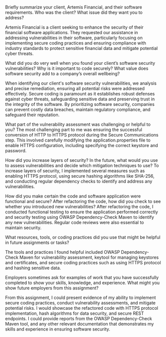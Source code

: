 Briefly summarize your client, Artemis Financial, and their software requirements. Who was the client? What issue did they want you to address?

Artemis Financial is a client seeking to enhance the security of their financial software applications.
They requested our assistance in addressing vulnerabilities in their software, particularly focusing on implementing secure coding practices and
ensuring compliance with industry standards to protect sensitive financial data and mitigate potential cyber threats.

What did you do very well when you found your client’s software security vulnerabilities? Why is it important to code securely? What value does software security add to a company’s overall wellbeing?

When identifying our client's software security vulnerabilities, we analysis and precise remediation, ensuring all potential risks were addressed effectively.
Secure coding is paramount as it establishes robust defenses against cyber threats, safeguarding sensitive data and preserving trust in the integrity of the software. 
By prioritizing software security, companies can prevent costly data breaches, maintain regulatory compliance, and safeguard their reputation.

What part of the vulnerability assessment was challenging or helpful to you?
The most challenging part to me was ensuring the successful conversion of HTTP to HTTPS protocol during the Secure Communications step.
This involved carefully modifying the application.properties file to enable HTTPS configuration, including specifying the correct keystore and password.

How did you increase layers of security? In the future, what would you use to assess vulnerabilities and decide which mitigation techniques to use?
To increase layers of security, I implemented several measures such as enabling HTTPS protocol, using secure hashing algorithms like SHA-256,
and conducting regular dependency checks to identify and address any vulnerabilities. 

How did you make certain the code and software application were functional and secure? After refactoring the code, how did you check to see whether you introduced new vulnerabilities?
After refactoring the code, I conducted functional testing to ensure the application performed correctly and security testing using OWASP Dependency-Check Maven to identify any new vulnerabilities.
Regular code reviews were also essential to maintain security.

What resources, tools, or coding practices did you use that might be helpful in future assignments or tasks?

The tools and practices I found helpful included OWASP Dependency-Check Maven for vulnerability assessment, keytool for managing keystores and certificates,
and secure coding practices such as using HTTPS protocol and hashing sensitive data.

Employers sometimes ask for examples of work that you have successfully completed to show your skills, knowledge, and experience. What might you show future employers from this assignment?

From this assignment, I could present evidence of my ability to implement secure coding practices, conduct vulnerability assessments, and mitigate potential risks. 
I would showcase the refactored code with HTTPS protocol implementation, hash algorithms for data security, and secure REST endpoints.
I could provide reports from the OWASP Dependency-Check Maven tool, and any other relevant documentation that demonstrates my skills and experience in ensuring software security.







